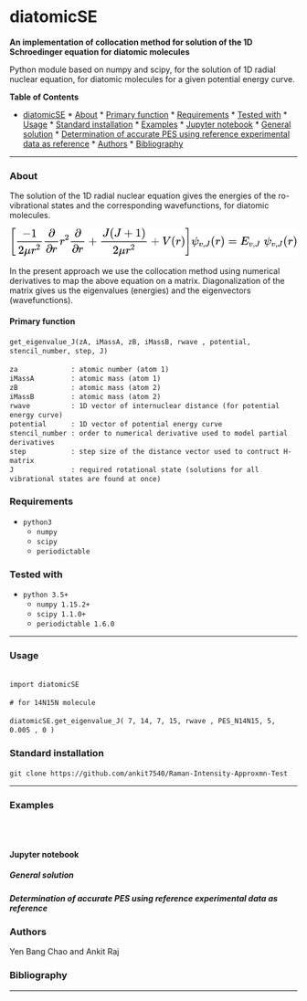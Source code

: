 # diatomicSE

**An implementation of collocation method for solution of the 1D Schroedinger equation for diatomic molecules**

Python module based on numpy and scipy, for the solution of 1D radial nuclear equation, for diatomic molecules for a given potential energy curve.

**Table of Contents**

* [diatomicSE](#diatomicse)
      * [About](#about)
         * [Primary function](#primary-function)
      * [Requirements](#requirements)
      * [Tested with](#tested-with)
      * [Usage](#usage)
      * [Standard installation](#standard-installation)
      * [Examples](#examples)
         * [Jupyter notebook](#jupyter-notebook)
            * [General solution](#general-solution)
            * [Determination of accurate PES using reference experimental data as reference](#determination-of-accurate-pes-using-reference-experimental-data-as-reference)
      * [Authors](#authors)
      * [Bibliography](#bibliography)

---

### About
The solution of the 1D radial nuclear equation gives the energies of the ro-vibrational
states and the corresponding wavefunctions, for diatomic molecules.

![1D radial nuclear equation](https://github.com/ankit7540/Raman-Intensity-Approxmn-Test/blob/main/img/equation.svg)

In the present approach we use the collocation method using numerical derivatives to map the above equation on a matrix. Diagonalization of the matrix gives us the eigenvalues (energies) and the eigenvectors (wavefunctions).


#### Primary function

```
get_eigenvalue_J(zA, iMassA, zB, iMassB, rwave , potential, stencil_number, step, J)

za             : atomic number (atom 1)
iMassA         : atomic mass (atom 1)
zB             : atomic mass (atom 2)
iMassB         : atomic mass (atom 2)
rwave          : 1D vector of internuclear distance (for potential energy curve)
potential      : 1D vector of potential energy curve
stencil_number : order to numerical derivative used to model partial derivatives
step           : step size of the distance vector used to contruct H-matrix
J              : required rotational state (solutions for all vibrational states are found at once)

```


### Requirements

+ `python3`
    + `numpy`
	+ `scipy`
    + `periodictable`


### Tested with

+ `python 3.5+`
    + `numpy 1.15.2+`
	+ `scipy 1.1.0+`
    + `periodictable 1.6.0`


-----


### Usage

```

import diatomicSE

# for 14N15N molecule

diatomicSE.get_eigenvalue_J( 7, 14, 7, 15, rwave , PES_N14N15, 5, 0.005 , 0 )

```

### Standard installation

```
git clone https://github.com/ankit7540/Raman-Intensity-Approxmn-Test

```


-----

### Examples



```



```

#### Jupyter notebook

##### General solution
##### Determination of accurate PES using reference experimental data as reference


### Authors

Yen Bang Chao and Ankit Raj

### Bibliography





---
